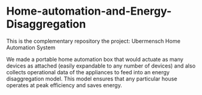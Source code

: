 # Home-automation-and-Energy-Disaggregation

This is the complementary repository the project: Ubermensch Home Automation System

We made a portable home automation box that would actuate as many devices as attached (easily expandable to any number of devices) and also collects operational data of the appliances to feed into an energy disaggregation model. This model ensures that any particular house operates at peak efficiency and saves energy.<br/>

